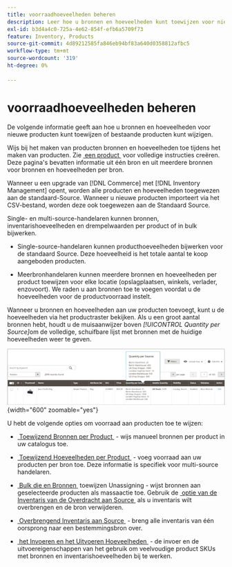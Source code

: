 ```yaml
---
title: voorraadhoeveelheden beheren
description: Leer hoe u bronnen en hoeveelheden kunt toewijzen voor nieuwe producten of bestaande producten kunt wijzigen.
exl-id: b3d4a4c0-725a-4e62-854f-efb6a5709f73
feature: Inventory, Products
source-git-commit: 4d89212585fa846eb94bf83a640d0358812afbc5
workflow-type: tm+mt
source-wordcount: '319'
ht-degree: 0%

---
```


# voorraadhoeveelheden beheren

De volgende informatie geeft aan hoe u bronnen en hoeveelheden voor nieuwe producten kunt toewijzen of bestaande producten kunt wijzigen.

Wijs bij het maken van producten bronnen en hoeveelheden toe tijdens het maken van producten. Zie [&#x200B; een product &#x200B;](../catalog/product-create.md) voor volledige instructies creëren. Deze pagina&#39;s bevatten informatie uit één bron en uit meerdere bronnen voor bronnen en hoeveelheden per bron.

Wanneer u een upgrade van [!DNL Commerce] met [!DNL Inventory Management] opent, worden alle producten en hoeveelheden toegewezen aan de standaard-Source. Wanneer u nieuwe producten importeert via het CSV-bestand, worden deze ook toegewezen aan de Standaard Source.

Single- en multi-source-handelaren kunnen bronnen, inventarishoeveelheden en drempelwaarden per product of in bulk bijwerken.

- Single-source-handelaren kunnen producthoeveelheden bijwerken voor de standaard Source. Deze hoeveelheid is het totale aantal te koop aangeboden producten.

- Meerbronhandelaren kunnen meerdere bronnen en hoeveelheden per product toewijzen voor elke locatie (opslagplaatsen, winkels, verlader, enzovoort). We raden u aan bronnen toe te voegen voordat u de hoeveelheden voor de productvoorraad instelt.

Wanneer u bronnen en hoeveelheden aan uw producten toevoegt, kunt u de hoeveelheden via het productraster bekijken. Als u een groot aantal bronnen hebt, houdt u de muisaanwijzer boven _[!UICONTROL Quantity per Source]_&#x200B;om de volledige, schuifbare lijst met bronnen met de huidige hoeveelheden weer te geven.

![&#x200B; de hoeveelheden van het Product per bron &#x200B;](assets/inventory-product-quantity.png){width="600" zoomable="yes"}

U hebt de volgende opties om voorraad aan producten toe te wijzen:

- [&#x200B; Toewijzend Bronnen per Product &#x200B;](sources-assign-per-product.md) - wijs manueel bronnen per product in uw catalogus toe.

- [&#x200B; Toewijzend Hoeveelheden per Product &#x200B;](quantities-assign-per-product.md) - voeg voorraad aan uw producten per bron toe. Deze informatie is specifiek voor multi-source handelaren.

- [&#x200B; Bulk die en Bronnen &#x200B;](bulk-assignment.md) toewijzen Unassigning - wijst bronnen aan geselecteerde producten als massaactie toe. Gebruik de [&#x200B; optie van de Inventaris van de Overdracht aan Source &#x200B;](inventory-transfer.md) als u inventaris wilt overbrengen en de bron verwijderen.

- [&#x200B; Overbrengend Inventaris aan Source &#x200B;](inventory-transfer.md) - breng alle inventaris van één oorsprong naar een bestemmingsbron over.

- [&#x200B; het Invoeren en het Uitvoeren Hoeveelheden &#x200B;](inventory-import-export.md) - de invoer en de uitvoereigenschappen van het gebruik om veelvoudige product SKUs met bronnen en inventarishoeveelheden bij te werken.
